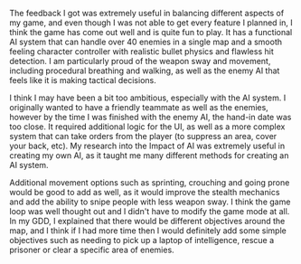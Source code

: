 
The feedback I got was extremely useful in balancing different aspects of my game, and even though I was not able to get every feature I planned in, I think the game has come out well and is quite fun to play. It has a functional AI system that can handle over 40 enemies in a single map and a smooth feeling character controller with realistic bullet physics and flawless hit detection. I am particularly proud of the weapon sway and movement, including procedural breathing and walking, as well as the enemy AI that feels like it is making tactical decisions.

I think I may have been a bit too ambitious, especially with the AI system. I originally wanted to have a friendly teammate as well as the enemies, however by the time I was finished with the enemy AI, the hand-in date was too close. It required additional logic for the UI, as well as a more complex system that can take orders from the player (to suppress an area, cover your back, etc).
My research into the Impact of AI was extremely useful in creating my own AI, as it taught me many different methods for creating an AI system.

Additional movement options such as sprinting, crouching and going prone would be good to add as well, as it would improve the stealth mechanics and add the ability to snipe people with less weapon sway.
I think the game loop was well thought out and I didn't have to modify the game mode at all.
In my GDD, I explained that there would be different objectives around the map, and I think if I had more time then I would definitely add some simple objectives such as needing to pick up a laptop of intelligence, rescue a prisoner or clear a specific area of enemies. 